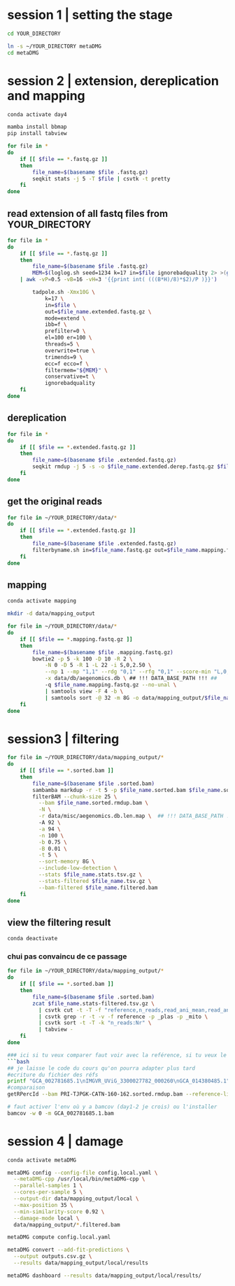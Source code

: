# session 1 | setting the stage #
```bash
cd YOUR_DIRECTORY

ln -s ~/YOUR_DIRECTORY metaDMG
cd metaDMG
```

# session 2 | extension, dereplication and mapping #
```bash
conda activate day4
```

```bash
mamba install bbmap
pip install tabview
```

```bash
for file in *
do
    if [[ $file == *.fastq.gz ]]
    then
        file_name=$(basename $file .fastq.gz)
        seqkit stats -j 5 -T $file | csvtk -t pretty
    fi
done
```

## read extension of all fastq files from YOUR_DIRECTORY ##
```bash
for file in *
do
    if [[ $file == *.fastq.gz ]]
    then
        file_name=$(basename $file .fastq.gz)
        MEM=$(loglog.sh seed=1234 k=17 in=$file ignorebadquality 2> >(grep Cardinality) \
    | awk -vP=0.5 -vB=16 -vH=3 '{{print int( (((B*H)/8)*$2)/P )}}')

        tadpole.sh -Xmx10G \
            k=17 \
            in=$file \
            out=$file_name.extended.fastq.gz \
            mode=extend \
            ibb=f \
            prefilter=0 \
            el=100 er=100 \
            threads=5 \
            overwrite=true \
            trimends=9 \
            ecc=f ecco=f \
            filtermem="${MEM}" \
            conservative=t \
            ignorebadquality
    fi
done
```

## dereplication ##
```bash
for file in *
do
    if [[ $file == *.extended.fastq.gz ]]
    then
        file_name=$(basename $file .extended.fastq.gz)
        seqkit rmdup -j 5 -s -o $file_name.extended.derep.fastq.gz $file_name.extended.fastq.gz
    fi
done
```

## get the original reads ##
```bash
for file in ~/YOUR_DIRECTORY/data/*
do
    if [[ $file == *.extended.fastq.gz ]]
    then
        file_name=$(basename $file .extended.fastq.gz)
        filterbyname.sh in=$file_name.fastq.gz out=$file_name.mapping.fastq.gz names=$file_name.extended.derep.fastq.gz threads=5 overwrite=t include=t
    fi
done
```

## mapping ##
```bash
conda activate mapping
```

```bash
mkdir -d data/mapping_output
```

```bash
for file in ~/YOUR_DIRECTORY/data/*
do
    if [[ $file == *.mapping.fastq.gz ]]
    then
        file_name=$(basename $file .mapping.fastq.gz)
        bowtie2 -p 5 -k 100 -D 10 -R 2 \
            -N 0 -D 5 -R 1 -L 22 -i S,0,2.50 \
            --np 1 --mp "1,1" --rdg "0,1" --rfg "0,1" --score-min "L,0,-0.1" \
            -x data/db/aegenomics.db \ ## !!! DATA_BASE_PATH !!! ##
            -q $file_name.mapping.fastq.gz --no-unal \
            | samtools view -F 4 -b \
            | samtools sort -@ 32 -m 8G -o data/mapping_output/$file_name.sorted.bam
    fi
done
```

# session3 | filtering #
```bash
for file in ~/YOUR_DIRECTORY/data/mapping_output/*
do
    if [[ $file == *.sorted.bam ]]
    then
        file_name=$(basename $file .sorted.bam)
        sambamba markdup -r -t 5 -p $file_name.sorted.bam $file_name.sorted.rmdup.bam
        filterBAM --chunk-size 25 \
          --bam $file_name.sorted.rmdup.bam \
          -N \
          -r data/misc/aegenomics.db.len.map \  ## !!! DATA_BASE_PATH !!! ##
          -A 92 \
          -a 94 \
          -n 100 \
          -b 0.75 \
          -B 0.01 \
          -t 5 \
          --sort-memory 8G \
          --include-low-detection \
          --stats $file_name.stats.tsv.gz \
          --stats-filtered $file_name.tsv.gz \
          --bam-filtered $file_name.filtered.bam
    fi
done
```

## view the filtering result ##
```bash
conda deactivate
```
### chui pas convaincu de ce passage ###
```bash
for file in ~/YOUR_DIRECTORY/data/mapping_output/*
do
    if [[ $file == *.sorted.bam ]]
    then
        file_name=$(basename $file .sorted.bam)
        zcat $file_name.stats-filtered.tsv.gz \
          | csvtk cut -t -T -f "reference,n_reads,read_ani_mean,read_ani_std,coverage_mean,breadth,exp_breadth,breadth_exp_ratio,norm_entropy,norm_gini,cov_evenness,tax_abund_tad" \
          | csvtk grep -r -t -v -f reference -p _plas -p _mito \
          | csvtk sort -t -T -k "n_reads:Nr" \
          | tabview -
    fi
done

### ici si tu veux comparer faut voir avec la reférence, si tu veux le faire on en reparlera pck vu la quantité d'échantillons d'espèces différentes va falloir y réfléchir ultérieurement je pense ###
```bash
## je laisse le code du cours qu'on pourra adapter plus tard
#ecriture du fichier des réfs
printf "GCA_002781685.1\nIMGVR_UViG_3300027782_000260\nGCA_014380485.1" > ref-list.txt
#comparaison
getRPercId --bam PRI-TJPGK-CATN-160-162.sorted.rmdup.bam --reference-list ref-list.txt --threads 5 --sort-memory 8G

# faut activer l'env où y a bamcov (day1-2 je crois) ou l'installer
bamcov -w 0 -m GCA_002781685.1.bam 
```

# session 4 | damage #

```bash
conda activate metaDMG
```
```bash
metaDMG config --config-file config.local.yaml \
  --metaDMG-cpp /usr/local/bin/metaDMG-cpp \
  --parallel-samples 1 \
  --cores-per-sample 5 \
  --output-dir data/mapping_output/local \
  --max-position 35 \
  --min-similarity-score 0.92 \
  --damage-mode local \
  data/mapping_output/*.filtered.bam

metaDMG compute config.local.yaml

metaDMG convert --add-fit-predictions \
  --output outputs.csv.gz \
  --results data/mapping_output/local/results

metaDMG dashboard --results data/mapping_output/local/results/
```
